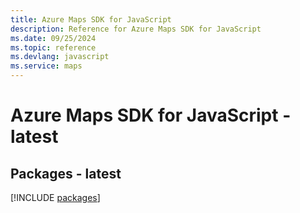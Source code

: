```yaml
---
title: Azure Maps SDK for JavaScript
description: Reference for Azure Maps SDK for JavaScript
ms.date: 09/25/2024
ms.topic: reference
ms.devlang: javascript
ms.service: maps
---
```

# Azure Maps SDK for JavaScript - latest
## Packages - latest
[!INCLUDE [packages](maps-index.md)]